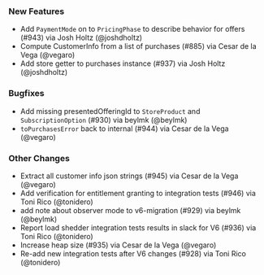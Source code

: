 ### New Features
* Add `PaymentMode` on to `PricingPhase` to describe behavior for offers (#943) via Josh Holtz (@joshdholtz)
* Compute CustomerInfo from a list of purchases (#885) via Cesar de la Vega (@vegaro)
* Add store getter to purchases instance (#937) via Josh Holtz (@joshdholtz)
### Bugfixes
* Add missing presentedOfferingId to `StoreProduct` and `SubscriptionOption` (#930) via beylmk (@beylmk)
* `toPurchasesError` back to internal (#944) via Cesar de la Vega (@vegaro)
### Other Changes
* Extract all customer info json strings (#945) via Cesar de la Vega (@vegaro)
* Add verification for entitlement granting to integration tests (#946) via Toni Rico (@tonidero)
* add note about observer mode to v6-migration (#929) via beylmk (@beylmk)
* Report load shedder integration tests results in slack for V6 (#936) via Toni Rico (@tonidero)
* Increase heap size (#935) via Cesar de la Vega (@vegaro)
* Re-add new integration tests after V6 changes (#928) via Toni Rico (@tonidero)

